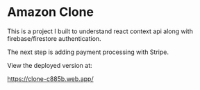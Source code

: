 # Amazon Clone

This is a project I built to understand react context api along with firebase/firestore authentication.

The next step is adding payment processing with Stripe.

View the deployed version at: 

https://clone-c885b.web.app/
